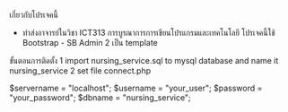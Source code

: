 เกี่ยวกับโปรเจคนี้ 
- ทำส่งอาจารย์ในวิชา ICT313 การบูรณาการการเขียนโปรแกรมและเทคโนโลยี
  โปรเจคนี้ใช้ Bootstrap - SB Admin 2 เป็น template 

ขั้นตอนการติดตั้ง 
1 import nursing_service.sql to mysql database and name it nursing_service
2 set file connect.php

$servername = "localhost";
$username = "your_user";
$password = "your_password";
$dbname = "nursing_service";
